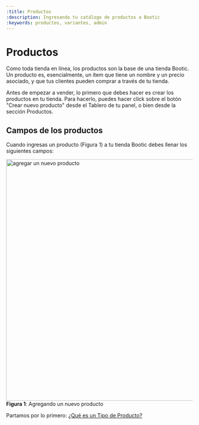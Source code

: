 ```yaml
---
:title: Productos
:description: Ingresando tu catálogo de productos a Bootic
:keywords: productos, variantes, admin
---
```


# Productos

Como toda tienda en línea, los productos son la base de una tienda Bootic. Un producto es, esencialmente, un ítem que tiene un nombre y un precio asociado, y que tus clientes pueden comprar a través de tu tienda.

Antes de empezar a vender, lo primero que debes hacer es crear los productos en tu tienda. Para hacerlo, puedes hacer click sobre el botón "Crear nuevo producto" desde el Tablero de tu panel, o bien desde la sección Productos.

## Campos de los productos

Cuando ingresas un producto (Figura 1) a tu tienda Bootic debes llenar los siguientes campos:

<div class="captura">
  <div class="c-contenido">
    <img src="/img/admin/ss_new_product.png" width="650" alt="agregar un nuevo producto" />
  </div>
  <div class="c-pie">
    <strong>Figura 1</strong>: Agregando un nuevo producto
  </div>
</div>

Partamos por lo primero: [¿Qué es un Tipo de Producto?](/es/administracion/productos/tipos-y-atributos)
